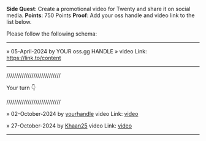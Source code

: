 **Side Quest**: Create a promotional video for Twenty and share it on social media.
**Points**: 750 Points
**Proof**: Add your oss handle and video link to the list below.

Please follow the following schema:

---

» 05-April-2024 by YOUR oss.gg HANDLE » video Link: https://link.to/content

---

////////////////////////////

Your turn 👇

////////////////////////////

» 02-October-2024 by [yourhandle](https://oss.gg/yourhandle) video Link: [video](https://twenty.com/)

» 27-October-2024 by [Khaan25](https://oss.gg/Khaan25) video Link: [video](https://x.com/zia_webdev/status/1850409233663115529)

---
